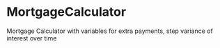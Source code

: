 # MortgageCalculator
Mortgage Calculator with variables for extra payments, step variance of interest over time
